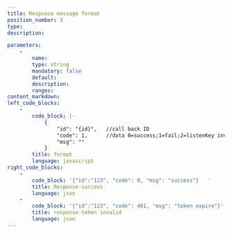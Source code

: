 ```yaml
---
title: Response message format
position_number: 3
type:
description: 

parameters:
    -
        name:
        type: string
        mandatory: false
        default:
        description:
        ranges:
content_markdown:
left_code_blocks:
    -
        code_block: |-
            {
                "id": "{id}",   //call back ID
                "code": 1,      //data 0=success;1=fail;2=listenKey invalid
                "msg": ""
            }
        title: format
        language: javascript
right_code_blocks:
    -
        code_block: '{"id":"123", "code": 0, "msg": "success"}   '
        title: Response-success
        language: json
    -
        code_block: '{"id":"123", "code": 401, "msg": "token expire"}'
        title: response-token invalid
        language: json
---
```

